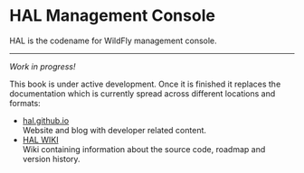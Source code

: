 # HAL Management Console

HAL is the codename for WildFly management console. 

---

*Work in progress!* 

This book is under active development. Once it is finished it replaces the documentation which is currently spread across different locations and formats:

- [hal.github.io](http://hal.github.io/)  
  Website and blog with developer related content.
- [HAL WIKI](https://github.com/hal/docs/wiki)  
  Wiki containing information about the source code, roadmap and version history. 
